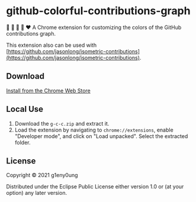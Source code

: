 # github-colorful-contributions-graph

:green_heart: :blue_heart: :purple_heart: :yellow_heart: :heart: A Chrome extension for customizing the colors of the GitHub contributions graph.

This extension also can be used with [https://github.com/jasonlong/isometric-contributions](https://github.com/jasonlong/isometric-contributions).

## Download

[Install from the Chrome Web Store](https://chrome.google.com/webstore/detail/github-colorful-contribut/nmlemiahmhcclpifhmpbjbikdgbndief)

## Local Use

1. Download the `g-c-c.zip` and extract it.
2. Load the extension by navigating to `chrome://extensions`, enable "Developer mode", and click on "Load unpacked". Select the extracted folder.

## License

Copyright © 2021 g1eny0ung

Distributed under the Eclipse Public License either version 1.0 or (at your option) any later version.
